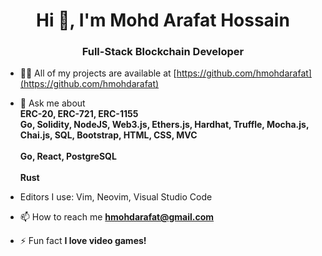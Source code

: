 <h1 align="center">Hi 👋, I'm Mohd Arafat Hossain</h1>
<h3 align="center">Full-Stack Blockchain Developer</h3>

- 👨‍💻 All of my projects are available at [https://github.com/hmohdarafat](https://github.com/hmohdarafat)

- 💬 Ask me about <br>**ERC-20, ERC-721, ERC-1155 <br>Go, Solidity, NodeJS, Web3.js, Ethers.js, Hardhat, Truffle, Mocha.js, Chai.js, SQL, Bootstrap, HTML, CSS, MVC<br><br>Go, React, PostgreSQL<br><br>Rust<br>**

- Editors I use: Vim, Neovim, Visual Studio Code

- 📫 How to reach me **hmohdarafat@gmail.com**

- ⚡ Fun fact **I love video games!**
